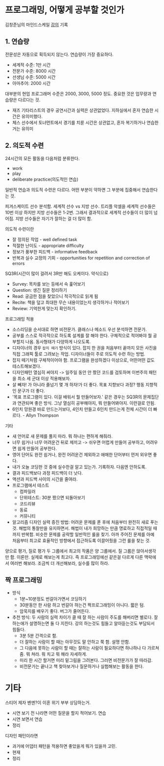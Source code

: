 # 프로그래밍, 어떻게 공부할 것인가

김창준님의 마인드스케일 [강의](http://mindscale.kr/course/how-to-learn-prg) 기록

## 1. 연습량

전문성은 자동으로 획득되지 않는다. 연습량이 가장 중요하다.

- 세계적 수준: 1만 시간
- 전문가 수준: 8000 시간
- 선생님 수준: 5000 시간
- 아마추어: 2000 시간

대부분의 현업 프로그래머 수준은 2000, 3000, 5000 정도. 중요한 것은 업무량과 연습량은 다르다는 것.

- 재즈 기타리스트의 경우 공연시간과 실력은 상관없었다. 지하실에서 혼자 연습한 시간은 유의미했다.
- 체스 선수에서 토너먼트에서 경기를 치룬 시간은 상관없고, 혼자 복기하거나 연습한거는 유의미

## 2. 의도적 수련

24시간의 모든 활동을 다음처럼 분류한다.

- work
- play
- deliberate practice(의도적인 연습)

일반적 연습과 의도적 수련은 다르다. 어떤 부분이 약하면 그 부분에 집중해서 연습한다는 것.

피겨스케이트 선수 분석함. 세계적 선수 vs 지방 선수. 트리플 악셀을 세계적 선수들은 10번 이상 하지만 지방 선수들은 1-2번. 그래서 결과적으로 세계적 선수들이 더 많이 넘어짐. 지방 선수들은 자기가 잘하는 걸 더 많이 함.

의도적 수련이란

- 잘 정의된 작업 - well defined task
- 적절한 난이도 - appropriate difficulty
- 정보가 풍부한 피드백 - informative feedback
- 반복과 실수 교정의 기회 - opportunities for repetition and correction of errors

SQ3R(시간이 많이 걸려서 3R만 해도 오케이다. 약식으로)
- Survey: 목차를 보는 등에서 슥 훑어보기
- Question: 생긴 질문 정리하기
- Read: 궁금한 점을 찾았으니 적극적으로 읽게 됨
- Recite: 책을 덮고 최대한 무슨 내용이었는지 생각하거나 적어보기
- Review: 기억한게 맞는지 확인하기.

프로그래밍 적용

- 소스리딩을 순서대로 하면 비전문가. 클래스나 메소드 우선 분석하면 전문가.
- 공부를 스스로 적극적으로 하도록 설계를 잘 해야 한다. 구체적으로 적어봐야 뭘 공부할지 나옴. 동사형태가 다양하게 나오도록.
- 디자이너의 경우 `잡지 떼기` 방식이 있다. 잡지 한 권을 처음부터 끝까지 모든 사진을 직접 그래픽 툴로 그려보는 작업. 디자이너들이 주로 의도적 수련 하는 방법.
- 잡지 떼기처럼 구체적이어야 함. 프로그램을 완성하겠다 이상으로, 어떤어떤 값도 테스트해보겠다.
- 디자인패턴 열심히 써야지 -> 일주일 동안 안 짰던 코드를 검토하며 이번주의 패턴을 최소 세 군대 이상 적용해보자.
- 살 빼자! 가 아니라 줄넘기 몇 개 하자!가 더 좋다. 목표 지향보다 과정? 행동 지향적인 문구가 더 좋다.
- '목표 프로그램이 있다. 이걸 배워서 뭘 만들어보자.' 같은 경우는 SQ3R의 문제집단과 연관되며 좋은 방식. 그냥 열심히 공부해야지, 뭐 만들어봐야지. 이런걸로 안됨.
- 6인치 망원경 바로 만드는거보다, 4인치 만들고 6인치 만드는게 전체 시간이 더 빠르다. - Allyn Thompson

기타

- 새 언어로 새 문제를 풀지 마라. 뭐 하나는 편하게 해줘라.
- 너무 쉽거나 너무 어려운건 뒤로 제끼고 -> 쉬우면 어렵게 만들어 공부하고, 어려우면 쉽게 만들어 공부한다.
- 영어 단어도 완전 쉽거나, 완전 어려운건 제외하고 애매한 단어부터 먼저 외우면 좋다.
- 내가 오늘 코딩한 것 중에 실수한걸 알고 있는가. 기록하자. 다음엔 안하도록.
- 결과 피드백보다 과정 피드백이 더 낫다.
- 액션과 피드백 사이의 시간을 줄여라.
- 프로그램에서 테스트
    - 컴파일러
    - 단위테스트: 30분 짰으면 되돌아보기
    - 코드리뷰
    - 동료
    - 커뮤니티
- 알고리즘 디자인 실력 증진 방법: 어려운 문제를 푼 후에 처음부터 완전히 새로 푸는 것. 해법의 통찰만을 유지하면서. 해법이 내가 희망하는 만큼 명료하고 직접적일 때까지 반복함. 비슷한 문제를 공략할 일반적인 룰을 찾기. 아까 주어진 문제를 아예 처음부터 최고로 효율적인 방향에서 접근하도록 이끌어줬을 그런 룰을 찾는 것. 

양으로 평가, 질로 평가 두 그룹에서 최고의 작품은 양 그룹에서. 질 그룹은 앉아서생각만 함. 이론만. 실제로 해보는게 최고다. 즉 프로그래밍에선 같은걸 다르게 다른 맥락에서 여러번 해보라. 조금씩 더 개선해보라, 실수를 많이 하라.

## 짝 프로그래밍

- 방식
    + 1분~10분정도 번갈아가면서 코딩하기
    + 30분동안 한 사람 하고 번갈아 하는건 짝프로그래밍이 아니다. 짧은 텀.
    + 암묵지를 배우기 좋다. 버그가 줄어든다. 
- 추천 방식: 두 사람의 실력 차이가 클 때 잘 하는 사람이 주도를 해버리면 별로다. 잘하는애가 설명하는면 둘 다 지친다. 강의 하는것도 힘들고 알아듣는것도 부담되서 힘들다.
    + 3분 5분 간격으로 함.
    + 더 잘하는 사람이 할 때는 아무것도 말 안하고 쭉 함. 설명 안함.
    + 그 다음에 못하는 사람이 할 때는 잘하는 사람이 필요하다면 하나하나 다 가르쳐줌. 뭐 쳐라. 뭐 치고 뭐 해라 자세하게.
    + 미리 한 시간 할거면 미리 밑그림을 그려본다. 그러면 비전문가가 잘 따라감.
    + 비전문가는 끝나고 책 찾아보거나 질문하거나 실험해보는 활동을 한다.

# 기타

스티어 제자 벤멘?이 이혼 위기 부부 상담하는거.
- 시연 보기 전 나라면 어떤 질문을 할지 적어보기. 연습
- 시연 보면서 연습
- 정리

디자인 패턴이라면
- 과거에 어댑터 패턴을 적용하면 좋았을게 뭐가 있을까 고민.
- 현재
- 정리
